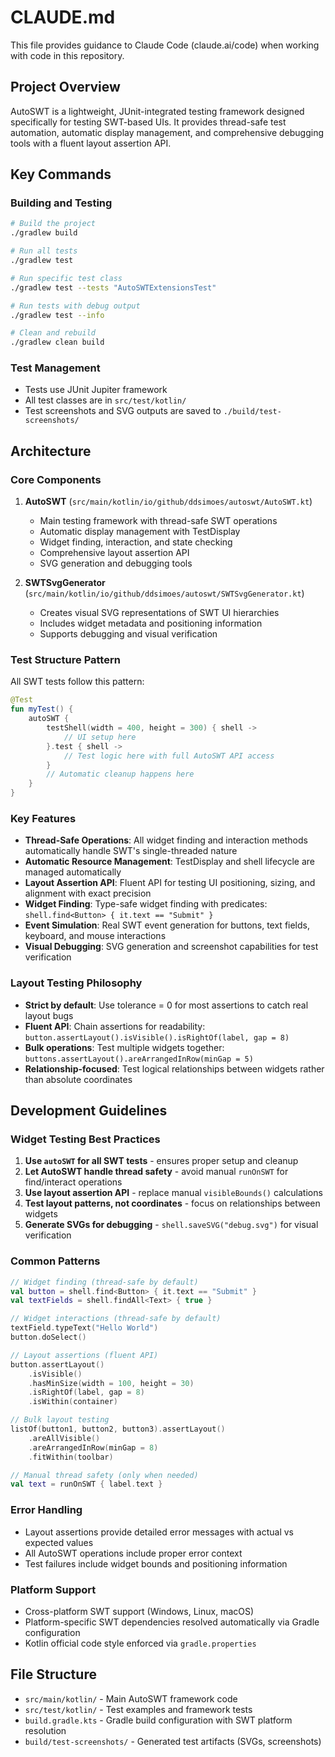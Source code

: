 # CLAUDE.md

This file provides guidance to Claude Code (claude.ai/code) when working with code in this repository.

## Project Overview

AutoSWT is a lightweight, JUnit-integrated testing framework designed specifically for testing SWT-based UIs. It provides thread-safe test automation, automatic display management, and comprehensive debugging tools with a fluent layout assertion API.

## Key Commands

### Building and Testing
```bash
# Build the project
./gradlew build

# Run all tests
./gradlew test

# Run specific test class
./gradlew test --tests "AutoSWTExtensionsTest"

# Run tests with debug output
./gradlew test --info

# Clean and rebuild
./gradlew clean build
```

### Test Management
- Tests use JUnit Jupiter framework
- All test classes are in `src/test/kotlin/`
- Test screenshots and SVG outputs are saved to `./build/test-screenshots/`

## Architecture

### Core Components

1. **AutoSWT** (`src/main/kotlin/io/github/ddsimoes/autoswt/AutoSWT.kt`)
   - Main testing framework with thread-safe SWT operations
   - Automatic display management with TestDisplay
   - Widget finding, interaction, and state checking
   - Comprehensive layout assertion API
   - SVG generation and debugging tools

2. **SWTSvgGenerator** (`src/main/kotlin/io/github/ddsimoes/autoswt/SWTSvgGenerator.kt`)
   - Creates visual SVG representations of SWT UI hierarchies
   - Includes widget metadata and positioning information
   - Supports debugging and visual verification

### Test Structure Pattern

All SWT tests follow this pattern:
```kotlin
@Test
fun myTest() {
    autoSWT {
        testShell(width = 400, height = 300) { shell ->
            // UI setup here
        }.test { shell ->
            // Test logic here with full AutoSWT API access
        }
        // Automatic cleanup happens here
    }
}
```

### Key Features

- **Thread-Safe Operations**: All widget finding and interaction methods automatically handle SWT's single-threaded nature
- **Automatic Resource Management**: TestDisplay and shell lifecycle are managed automatically
- **Layout Assertion API**: Fluent API for testing UI positioning, sizing, and alignment with exact precision
- **Widget Finding**: Type-safe widget finding with predicates: `shell.find<Button> { it.text == "Submit" }`
- **Event Simulation**: Real SWT event generation for buttons, text fields, keyboard, and mouse interactions
- **Visual Debugging**: SVG generation and screenshot capabilities for test verification

### Layout Testing Philosophy

- **Strict by default**: Use tolerance = 0 for most assertions to catch real layout bugs
- **Fluent API**: Chain assertions for readability: `button.assertLayout().isVisible().isRightOf(label, gap = 8)`
- **Bulk operations**: Test multiple widgets together: `buttons.assertLayout().areArrangedInRow(minGap = 5)`
- **Relationship-focused**: Test logical relationships between widgets rather than absolute coordinates

## Development Guidelines

### Widget Testing Best Practices

1. **Use `autoSWT` for all SWT tests** - ensures proper setup and cleanup
2. **Let AutoSWT handle thread safety** - avoid manual `runOnSWT` for find/interact operations
3. **Use layout assertion API** - replace manual `visibleBounds()` calculations
4. **Test layout patterns, not coordinates** - focus on relationships between widgets
5. **Generate SVGs for debugging** - `shell.saveSVG("debug.svg")` for visual verification

### Common Patterns

```kotlin
// Widget finding (thread-safe by default)
val button = shell.find<Button> { it.text == "Submit" }
val textFields = shell.findAll<Text> { true }

// Widget interactions (thread-safe by default)  
textField.typeText("Hello World")
button.doSelect()

// Layout assertions (fluent API)
button.assertLayout()
    .isVisible()
    .hasMinSize(width = 100, height = 30)
    .isRightOf(label, gap = 8)
    .isWithin(container)

// Bulk layout testing
listOf(button1, button2, button3).assertLayout()
    .areAllVisible()
    .areArrangedInRow(minGap = 8)
    .fitWithin(toolbar)

// Manual thread safety (only when needed)
val text = runOnSWT { label.text }
```

### Error Handling

- Layout assertions provide detailed error messages with actual vs expected values
- All AutoSWT operations include proper error context
- Test failures include widget bounds and positioning information

### Platform Support

- Cross-platform SWT support (Windows, Linux, macOS)
- Platform-specific SWT dependencies resolved automatically via Gradle configuration
- Kotlin official code style enforced via `gradle.properties`

## File Structure

- `src/main/kotlin/` - Main AutoSWT framework code
- `src/test/kotlin/` - Test examples and framework tests
- `build.gradle.kts` - Gradle build configuration with SWT platform resolution
- `build/test-screenshots/` - Generated test artifacts (SVGs, screenshots)